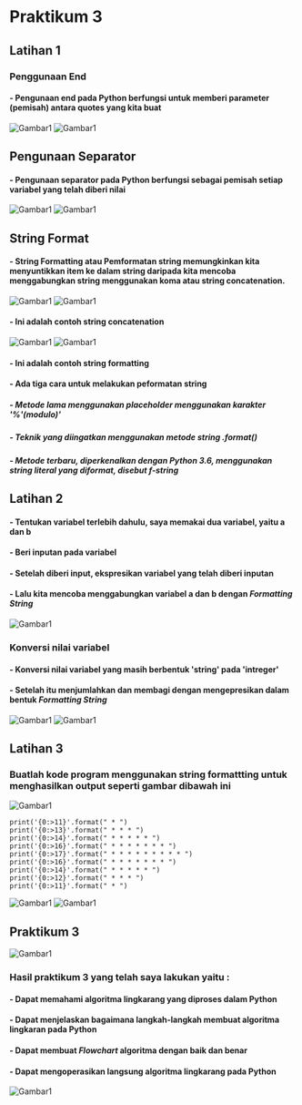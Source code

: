 # Praktikum 3
## Latihan 1
### Penggunaan End
#### - Pengunaan end pada Python berfungsi untuk memberi parameter (pemisah) antara quotes yang kita buat 
![Gambar1](yyyy/latihan1.1.png)
![Gambar1](yyyy/latihan1.2.png)
## Pengunaan Separator
#### - Pengunaan separator pada Python berfungsi sebagai pemisah setiap variabel yang telah diberi nilai 
![Gambar1](yyyy/latihan1.3.png)
![Gambar1](yyyy/latihan1.4.png)
## String Format
#### - String Formatting atau Pemformatan string memungkinkan kita menyuntikkan item ke dalam string daripada kita mencoba menggabungkan string menggunakan koma atau string concatenation.
![Gambar1](yyyy/latihan1.5.png)
![Gambar1](yyyy/latihan1.6.png)
#### - Ini adalah contoh string concatenation
![Gambar1](yyyy/latihan1.7.png)
![Gambar1](yyyy/latihan1.8.png)
#### - Ini adalah contoh string formatting
#### - Ada tiga cara untuk melakukan peformatan string
##### - Metode lama menggunakan placeholder menggunakan karakter '%'(modulo)'
##### - Teknik yang diingatkan menggunakan metode string .format()
##### - Metode terbaru, diperkenalkan dengan Python 3.6, menggunakan string literal yang diformat, disebut *f-string*
## Latihan 2 
#### - Tentukan variabel terlebih dahulu, saya memakai dua variabel, yaitu a dan b
#### - Beri inputan pada variabel
#### - Setelah diberi input, ekspresikan variabel yang telah diberi inputan
#### - Lalu kita mencoba menggabungkan variabel a dan b dengan *Formatting String*
![Gambar1](yyyy/latihan2.1.png)
### Konversi nilai variabel
#### - Konversi nilai variabel yang masih berbentuk 'string' pada 'intreger'
#### - Setelah itu menjumlahkan dan membagi dengan mengepresikan dalam bentuk *Formatting String*
![Gambar1](yyyy/latihan2.2.png)
![Gambar1](yyyy/latihan2.3.png)
## Latihan 3
### Buatlah kode program menggunakan string formattting untuk menghasilkan output seperti gambar dibawah ini
![Gambar1](yyyy/latihan3.1.png)
```
print('{0:>11}'.format(" * ")
print('{0:>13}'.format(" * * * ")
print('{0:>14}'.format(" * * * * * ")
print('{0:>16}'.format(" * * * * * * * ")
print('{0:>17}'.format(" * * * * * * * * * ")
print('{0:>16}'.format(" * * * * * * * ")
print('{0:>14}'.format(" * * * * * ")
print('{0:>12}'.format(" * * * ")
print('{0:>11}'.format(" * ")
```
![Gambar1](yyyy/latihan3.2.png)
![Gambar1](yyyy/latihan3.3.png)
## Praktikum 3 
![Gambar1](yyyy/Praktikum3.2.png)
### Hasil praktikum 3 yang telah saya lakukan yaitu :
#### - Dapat memahami algoritma lingkarang yang diproses dalam Python
#### - Dapat menjelaskan bagaimana langkah-langkah membuat algoritma lingkaran pada Python
#### - Dapat membuat *Flowchart* algoritma dengan baik dan benar
#### - Dapat mengoperasikan langsung algoritma lingkarang pada Python
![Gambar1](yyyy/Praktikum3.1.png)
